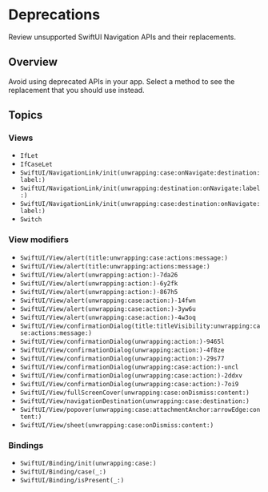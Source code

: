 # Deprecations

Review unsupported SwiftUI Navigation APIs and their replacements.

## Overview

Avoid using deprecated APIs in your app. Select a method to see the replacement that you should use
instead.

## Topics

### Views

- ``IfLet``
- ``IfCaseLet``
- ``SwiftUI/NavigationLink/init(unwrapping:case:onNavigate:destination:label:)``
- ``SwiftUI/NavigationLink/init(unwrapping:destination:onNavigate:label:)``
- ``SwiftUI/NavigationLink/init(unwrapping:case:destination:onNavigate:label:)``
- ``Switch``

### View modifiers

- ``SwiftUI/View/alert(title:unwrapping:case:actions:message:)``
- ``SwiftUI/View/alert(title:unwrapping:actions:message:)``
- ``SwiftUI/View/alert(unwrapping:action:)-7da26``
- ``SwiftUI/View/alert(unwrapping:action:)-6y2fk``
- ``SwiftUI/View/alert(unwrapping:action:)-867h5``
- ``SwiftUI/View/alert(unwrapping:case:action:)-14fwn``
- ``SwiftUI/View/alert(unwrapping:case:action:)-3yw6u``
- ``SwiftUI/View/alert(unwrapping:case:action:)-4w3oq``
- ``SwiftUI/View/confirmationDialog(title:titleVisibility:unwrapping:case:actions:message:)``
- ``SwiftUI/View/confirmationDialog(unwrapping:action:)-9465l``
- ``SwiftUI/View/confirmationDialog(unwrapping:action:)-4f8ze``
- ``SwiftUI/View/confirmationDialog(unwrapping:action:)-29s77``
- ``SwiftUI/View/confirmationDialog(unwrapping:case:action:)-uncl``
- ``SwiftUI/View/confirmationDialog(unwrapping:case:action:)-2ddxv``
- ``SwiftUI/View/confirmationDialog(unwrapping:case:action:)-7oi9``
- ``SwiftUI/View/fullScreenCover(unwrapping:case:onDismiss:content:)``
- ``SwiftUI/View/navigationDestination(unwrapping:case:destination:)``
- ``SwiftUI/View/popover(unwrapping:case:attachmentAnchor:arrowEdge:content:)``
- ``SwiftUI/View/sheet(unwrapping:case:onDismiss:content:)``

### Bindings

- ``SwiftUI/Binding/init(unwrapping:case:)``
- ``SwiftUI/Binding/case(_:)``
- ``SwiftUI/Binding/isPresent(_:)``
